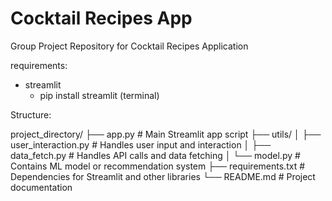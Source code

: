 # Cocktail Recipes App
Group Project Repository for Cocktail Recipes Application

requirements:
- streamlit
  - pip install streamlit (terminal)

Structure:

project_directory/
├── app.py                   # Main Streamlit app script
├── utils/
│   ├── user_interaction.py   # Handles user input and interaction
│   ├── data_fetch.py         # Handles API calls and data fetching
│   └── model.py              # Contains ML model or recommendation system
├── requirements.txt          # Dependencies for Streamlit and other libraries
└── README.md                 # Project documentation

